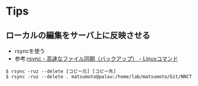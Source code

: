 Tips
======

ローカルの編集をサーバ上に反映させる
-----------------------------------
- rsyncを使う
 - 参考:[rsync - 高速なファイル同期（バックアップ） - Linuxコマンド](http://webkaru.net/linux/rsync-command/)
```
$ rsync -ruz --delete [コピー元] [コピー先]
$ rsync -ruz --delete . matsumoto@palau:/home/lab/matsumoto/Git/NNCT
```
